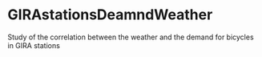 # GIRAstationsDeamndWeather
Study of the correlation between the weather and the demand for bicycles in GIRA stations
